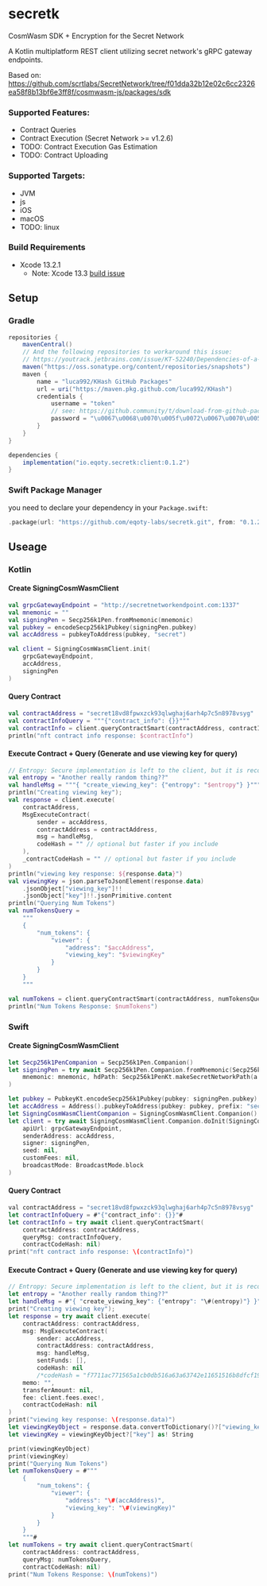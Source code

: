 # secretk
CosmWasm SDK + Encryption for the Secret Network

A Kotlin multiplatform REST client utilizing secret network's gRPC gateway endpoints.  

Based on: 
https://github.com/scrtlabs/SecretNetwork/tree/f01dda32b12e02c6cc2326ea58f8b13bf6e3ff8f/cosmwasm-js/packages/sdk



### Supported Features:
* Contract Queries
* Contract Execution (Secret Network >= v1.2.6)
* TODO: Contract Execution Gas Estimation
* TODO: Contract Uploading

### Supported Targets:
* JVM
* js
* iOS
* macOS
* TODO: linux

### Build Requirements
* Xcode 13.2.1
  * Note: Xcode 13.3 [build issue](https://github.com/leetal/ios-cmake/issues/141)

## Setup

### Gradle

```gradle
repositories {
    mavenCentral()
    // And the following repositories to workaround this issue: 
    // https://youtrack.jetbrains.com/issue/KT-52240/Dependencies-of-a-dependency-are-not-resolved
    maven("https://oss.sonatype.org/content/repositories/snapshots")
    maven {
        name = "luca992/KHash GitHub Packages"
        url = uri("https://maven.pkg.github.com/luca992/KHash")
        credentials {
            username = "token"
            // see: https://github.community/t/download-from-github-package-registry-without-authentication/14407/44
            password = "\u0067\u0068\u0070\u005f\u0072\u0067\u0070\u0054\u0069\u006c\u004c\u0042\u0038\u006c\u0066\u0057\u0045\u0056\u0031\u0053\u004a\u006d\u0061\u006b\u004a\u004c\u005a\u0063\u0038\u004d\u0074\u0038\u0045\u0066\u0031\u0059\u0053\u0058\u0039\u0055"
        }
    }
}

dependencies {
    implementation("io.eqoty.secretk:client:0.1.2")
}
```

### Swift Package Manager
you need to declare your dependency in your `Package.swift`:

```swift
.package(url: "https://github.com/eqoty-labs/secretk.git", from: "0.1.2"),
```


## Useage 

### Kotlin

#### Create SigningCosmWasmClient

```kotlin
val grpcGatewayEndpoint = "http://secretnetworkendpoint.com:1337"
val mnemonic = ""
val signingPen = Secp256k1Pen.fromMnemonic(mnemonic)
val pubkey = encodeSecp256k1Pubkey(signingPen.pubkey)
val accAddress = pubkeyToAddress(pubkey, "secret")

val client = SigningCosmWasmClient.init(
    grpcGatewayEndpoint,
    accAddress,
    signingPen
)
```

#### Query Contract

```kotlin
val contractAddress = "secret18vd8fpwxzck93qlwghaj6arh4p7c5n8978vsyg"
val contractInfoQuery = """{"contract_info": {}}"""
val contractInfo = client.queryContractSmart(contractAddress, contractInfoQuery)
println("nft contract info response: $contractInfo")
```

#### Execute Contract + Query (Generate and use viewing key for query)

```kotlin
// Entropy: Secure implementation is left to the client, but it is recommended to use base-64 encoded random bytes and not predictable inputs.
val entropy = "Another really random thing??"
val handleMsg = """{ "create_viewing_key": {"entropy": "$entropy"} }"""
println("Creating viewing key");
val response = client.execute(
    contractAddress,
    MsgExecuteContract(
        sender = accAddress,
        contractAddress = contractAddress,
        msg = handleMsg,
        codeHash = "" // optional but faster if you include
    ),
    _contractCodeHash = "" // optional but faster if you include
)
println("viewing key response: ${response.data}")
val viewingKey = json.parseToJsonElement(response.data)
    .jsonObject["viewing_key"]!!
    .jsonObject["key"]!!.jsonPrimitive.content
println("Querying Num Tokens")
val numTokensQuery =
    """
    {
        "num_tokens": {
            "viewer": {
                "address": "$accAddress",
                "viewing_key": "$viewingKey"
            }
        }
    }
    """

val numTokens = client.queryContractSmart(contractAddress, numTokensQuery);
println("Num Tokens Response: $numTokens")
```

### Swift

#### Create SigningCosmWasmClient

```swift
let Secp256k1PenCompanion = Secp256k1Pen.Companion()
let signingPen = try await Secp256k1Pen.Companion.fromMnemonic(Secp256k1PenCompanion)(
    mnemonic: mnemonic, hdPath: Secp256k1PenKt.makeSecretNetworkPath(a: 0)
)

let pubkey = PubkeyKt.encodeSecp256k1Pubkey(pubkey: signingPen.pubkey)
let accAddress = Address().pubkeyToAddress(pubkey: pubkey, prefix: "secret")
let SigningCosmWasmClientCompanion = SigningCosmWasmClient.Companion()
let client = try await SigningCosmWasmClient.Companion.doInit(SigningCosmWasmClientCompanion)(
    apiUrl: grpcGatewayEndpoint,
    senderAddress: accAddress,
    signer: signingPen,
    seed: nil,
    customFees: nil,
    broadcastMode: BroadcastMode.block
)
```

#### Query Contract

```swift
val contractAddress = "secret18vd8fpwxzck93qlwghaj6arh4p7c5n8978vsyg"
let contractInfoQuery = #"{"contract_info": {}}"#
let contractInfo = try await client.queryContractSmart(
    contractAddress: contractAddress,
    queryMsg: contractInfoQuery,
    contractCodeHash: nil)
print("nft contract info response: \(contractInfo)")
```

#### Execute Contract + Query (Generate and use viewing key for query)

```swift
// Entropy: Secure implementation is left to the client, but it is recommended to use base-64 encoded random bytes and not predictable inputs.
let entropy = "Another really random thing??"
let handleMsg = #"{ "create_viewing_key": {"entropy": "\#(entropy)"} }"#
print("Creating viewing key");
let response = try await client.execute(
    contractAddress: contractAddress,
    msg: MsgExecuteContract(
        sender: accAddress,
        contractAddress: contractAddress,
        msg: handleMsg,
        sentFunds: [],
        codeHash: nil
        /*codeHash = "f7711ac771565a1cb0db516a63a63742e11651516b8dfcf19ecd08aaec1e0193"*/),
    memo: "",
    transferAmount: nil,
    fee: client.fees.exec!,
    contractCodeHash: nil
)
print("viewing key response: \(response.data)")
let viewingKeyObject = response.data.convertToDictionary()?["viewing_key"] as? [String : Any]
let viewingKey = viewingKeyObject?["key"] as! String

print(viewingKeyObject)
print(viewingKey)
print("Querying Num Tokens")
let numTokensQuery = #"""
    {
        "num_tokens": {
            "viewer": {
                "address": "\#(accAddress)",
                "viewing_key": "\#(viewingKey)"
            }
        }
    }
    """#
let numTokens = try await client.queryContractSmart(
    contractAddress: contractAddress,
    queryMsg: numTokensQuery,
    contractCodeHash: nil)
print("Num Tokens Response: \(numTokens)")
```
